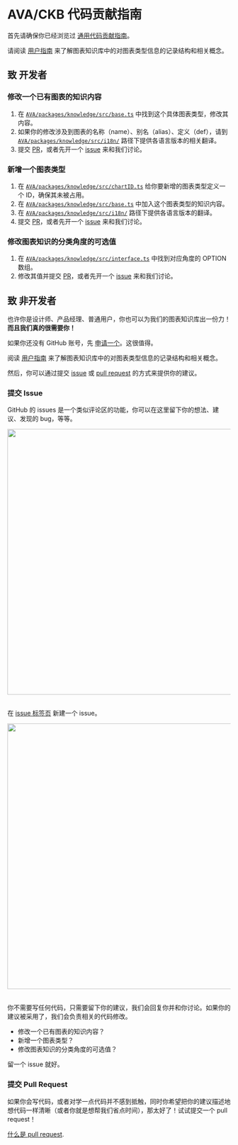 # AVA/CKB 代码贡献指南

首先请确保你已经浏览过 [通用代码贡献指南](../../../zh-CN/CONTRIBUTING.zh-CN.md)。

请阅读 [用户指南](./USERGUIDE.zh-CN.md) 来了解图表知识库中的对图表类型信息的记录结构和相关概念。

## 致 开发者

### 修改一个已有图表的知识内容

1. 在 [`AVA/packages/knowledge/src/base.ts`](./src/base.ts) 中找到这个具体图表类型，修改其内容。
2. 如果你的修改涉及到图表的名称（name）、别名（alias）、定义（def），请到 [`AVA/packages/knowledge/src/i18n/`](./src/i18n/) 路径下提供各语言版本的相关翻译。
3. 提交 [PR](https://github.com/antvis/AVA/pulls)，或者先开一个 [issue](https://github.com/antvis/AVA/issues) 来和我们讨论。

### 新增一个图表类型

1. 在 [`AVA/packages/knowledge/src/chartID.ts`](./src/chartID.ts) 给你要新增的图表类型定义一个 ID，确保其未被占用。
2. 在 [`AVA/packages/knowledge/src/base.ts`](./src/base.ts) 中加入这个图表类型的知识内容。
3. 在 [`AVA/packages/knowledge/src/i18n/`](./src/i18n/) 路径下提供各语言版本的翻译。
4. 提交 [PR](https://github.com/antvis/AVA/pulls)，或者先开一个 [issue](https://github.com/antvis/AVA/issues) 来和我们讨论。

### 修改图表知识的分类角度的可选值

1. 在 [`AVA/packages/knowledge/src/interface.ts`](./src/interface.ts) 中找到对应角度的 OPTION 数组。
2. 修改其值并提交 [PR](https://github.com/antvis/AVA/pulls)，或者先开一个 [issue](https://github.com/antvis/AVA/issues) 来和我们讨论。

## 致 非开发者

也许你是设计师、产品经理、普通用户，你也可以为我们的图表知识库出一份力！**而且我们真的很需要你！**

如果你还没有 GitHub 账号，先 [申请一个](https://github.com/join)。这很值得。

阅读 [用户指南](./USERGUIDE.md) 来了解图表知识库中的对图表类型信息的记录结构和相关概念。

然后，你可以通过提交 [issue](https://github.com/antvis/AVA/issues) 或 [pull request](https://github.com/antvis/AVA/pulls) 的方式来提供你的建议。

### 提交 Issue

GitHub 的 issues 是一个类似评论区的功能，你可以在这里留下你的想法、建议、发现的 bug，等等。

<div align="center">
  <img src="https://gw.alipayobjects.com/zos/antfincdn/6maXNcnO8T/issue.png" width="600" />
</div>
<br>

在 [issue 标签页](https://github.com/antvis/AVA/issues) 新建一个 issue。

<div align="center">
  <img src="https://gw.alipayobjects.com/zos/antfincdn/gRt9ryUqUc/newissue.png" width="600" />
</div>
<br>


你不需要写任何代码，只需要留下你的建议，我们会回复你并和你讨论。如果你的建议被采用了，我们会负责相关的代码修改。

* 修改一个已有图表的知识内容？
* 新增一个图表类型？
* 修改图表知识的分类角度的可选值？

留一个 issue 就好。

### 提交 Pull Request

如果你会写代码，或者对学一点代码并不感到抵触，同时你希望把你的建议描述地想代码一样清晰（或者你就是想帮我们省点时间），那太好了！试试提交一个 pull request！

[什么是 pull request](https://help.github.com/cn/github/collaborating-with-issues-and-pull-requests/about-pull-requests).

